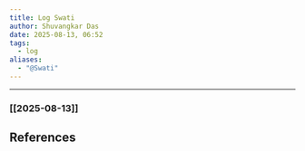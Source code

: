 ```yaml
---
title: Log Swati
author: Shuvangkar Das
date: 2025-08-13, 06:52
tags:
  - log
aliases:
  - "@Swati"
---
```

___




### [[2025-08-13]]
















## References